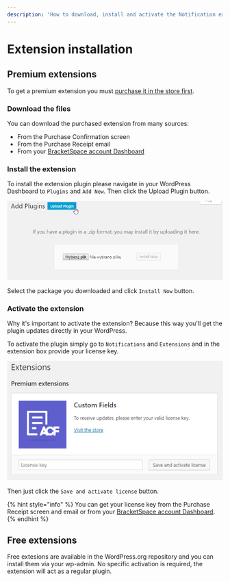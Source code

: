 ```yaml
---
description: 'How to download, install and activate the Notification extension'
---
```


# Extension installation

## Premium extensions

To get a premium extension you must [purchase it in the store first](https://bracketspace.com/downloads/category/notification/).

### Download the files

You can download the purchased extension from many sources:

* From the Purchase Confirmation screen
* From the Purchase Receipt email
* From your [BracketSpace account Dashboard](https://bracketspace.com/dashboard/downloads/)

### Install the extension

To install the extension plugin please navigate in your WordPress Dashboard to `Plugins` and `Add New`. Then click the Upload Plugin button.

![Uploading a plugin from .zip package](../.gitbook/assets/image.png)

Select the package you downloaded and click `Install Now` button.

### Activate the extension

Why it's important to activate the extension? Because this way you'll get the plugin updates directly in your WordPress.

To activate the plugin simply go to `Notifications` and `Extensions` and in the extension box provide your license key.

![Notification Extension activation box](../.gitbook/assets/image%20%281%29.png)

Then just click the `Save and activate license` button.

{% hint style="info" %}
You can get your license key from the Purchase Receipt screen and email or from your [BracketSpace account Dashboard](https://bracketspace.com/dashboard/licenses/).
{% endhint %}

## Free extensions

Free extesions are available in the WordPress.org repository and you can install them via your wp-admin. No specific activation is required, the extension will act as a regular plugin.

